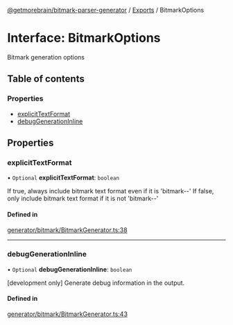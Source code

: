 [@getmorebrain/bitmark-parser-generator](../API.md) / [Exports](../modules.md) / BitmarkOptions

# Interface: BitmarkOptions

Bitmark generation options

## Table of contents

### Properties

- [explicitTextFormat](BitmarkOptions.md#explicitTextFormat)
- [debugGenerationInline](BitmarkOptions.md#debugGenerationInline)

## Properties

### explicitTextFormat

• `Optional` **explicitTextFormat**: `boolean`

If true, always include bitmark text format even if it is 'bitmark--'
If false, only include bitmark text format if it is not 'bitmark--'

#### Defined in

[generator/bitmark/BitmarkGenerator.ts:38](https://github.com/getMoreBrain/bitmark-parser-generator/blob/b82d7bf/src/generator/bitmark/BitmarkGenerator.ts#L38)

___

### debugGenerationInline

• `Optional` **debugGenerationInline**: `boolean`

[development only]
Generate debug information in the output.

#### Defined in

[generator/bitmark/BitmarkGenerator.ts:43](https://github.com/getMoreBrain/bitmark-parser-generator/blob/b82d7bf/src/generator/bitmark/BitmarkGenerator.ts#L43)

